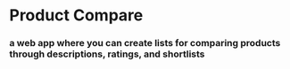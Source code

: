 # Product Compare
### a web app where you can create lists for comparing products through descriptions, ratings, and shortlists
